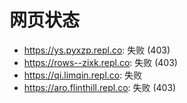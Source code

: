 # 网页状态
- https://ys.pyxzp.repl.co: 失败 (403)
- https://rows--zixk.repl.co: 失败 (403)
- https://qi.limqin.repl.co: 失败
- https://aro.flinthill.repl.co: 失败 (403)
